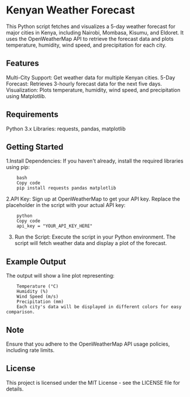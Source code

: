 # Kenyan Weather Forecast
This Python script fetches and visualizes a 5-day weather forecast for major cities in Kenya, including Nairobi, Mombasa, Kisumu, and Eldoret. It uses the OpenWeatherMap API to retrieve the forecast data and plots temperature, humidity, wind speed, and precipitation for each city.

## Features
Multi-City Support: Get weather data for multiple Kenyan cities.
5-Day Forecast: Retrieves 3-hourly forecast data for the next five days.
Visualization: Plots temperature, humidity, wind speed, and precipitation using Matplotlib.
## Requirements
Python 3.x
Libraries: requests, pandas, matplotlib
## Getting Started
1.Install Dependencies: If you haven't already, install the required libraries using pip:

        bash
        Copy code
        pip install requests pandas matplotlib
2.API Key: Sign up at OpenWeatherMap to get your API key. Replace the placeholder in the script with your actual API key:

        python
        Copy code
        api_key = "YOUR_API_KEY_HERE"
3. Run the Script: Execute the script in your Python environment. The script will fetch weather data and display a plot of the forecast.

## Example Output
The output will show a line plot representing:

        Temperature (°C)
        Humidity (%)
        Wind Speed (m/s)
        Precipitation (mm)
        Each city's data will be displayed in different colors for easy comparison.

## Note
Ensure that you adhere to the OpenWeatherMap API usage policies, including rate limits.
## License
This project is licensed under the MIT License - see the LICENSE file for details.


